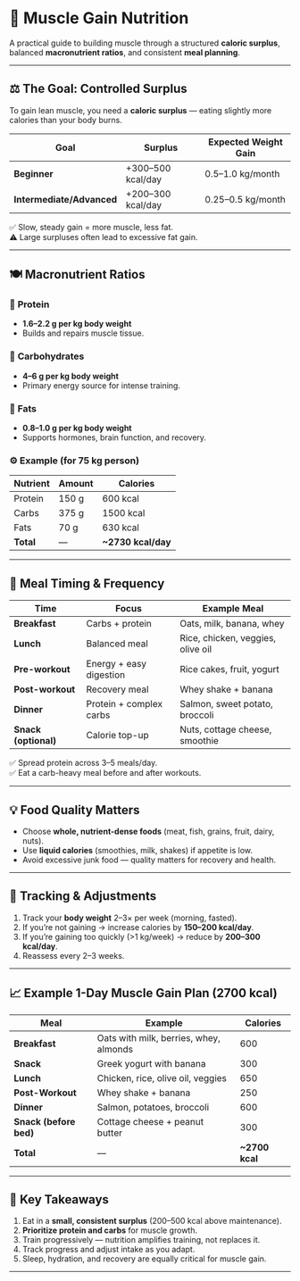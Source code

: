 # 💪 Muscle Gain Nutrition

A practical guide to building muscle through a structured **caloric surplus**, balanced **macronutrient ratios**, and consistent **meal planning**.

---

## ⚖️ The Goal: Controlled Surplus

To gain lean muscle, you need a **caloric surplus** — eating slightly more calories than your body burns.

| Goal | Surplus | Expected Weight Gain |
|------|----------|----------------------|
| **Beginner** | +300–500 kcal/day | 0.5–1.0 kg/month |
| **Intermediate/Advanced** | +200–300 kcal/day | 0.25–0.5 kg/month |

✅ Slow, steady gain = more muscle, less fat.  
⚠️ Large surpluses often lead to excessive fat gain.

---

## 🍽️ Macronutrient Ratios

### 🥩 **Protein**
- **1.6–2.2 g per kg body weight**
- Builds and repairs muscle tissue.

### 🍚 **Carbohydrates**
- **4–6 g per kg body weight**
- Primary energy source for intense training.

### 🥑 **Fats**
- **0.8–1.0 g per kg body weight**
- Supports hormones, brain function, and recovery.

### ⚙️ Example (for 75 kg person)
| Nutrient | Amount | Calories |
|-----------|---------|-----------|
| Protein | 150 g | 600 kcal |
| Carbs | 375 g | 1500 kcal |
| Fats | 70 g | 630 kcal |
| **Total** | — | **~2730 kcal/day** |

---

## 🔄 Meal Timing & Frequency

| Time | Focus | Example Meal |
|------|--------|---------------|
| **Breakfast** | Carbs + protein | Oats, milk, banana, whey |
| **Lunch** | Balanced meal | Rice, chicken, veggies, olive oil |
| **Pre-workout** | Energy + easy digestion | Rice cakes, fruit, yogurt |
| **Post-workout** | Recovery meal | Whey shake + banana |
| **Dinner** | Protein + complex carbs | Salmon, sweet potato, broccoli |
| **Snack (optional)** | Calorie top-up | Nuts, cottage cheese, smoothie |

✅ Spread protein across 3–5 meals/day.  
✅ Eat a carb-heavy meal before and after workouts.

---

## 💡 Food Quality Matters

- Choose **whole, nutrient-dense foods** (meat, fish, grains, fruit, dairy, nuts).  
- Use **liquid calories** (smoothies, milk, shakes) if appetite is low.  
- Avoid excessive junk food — quality matters for recovery and health.

---

## 🧪 Tracking & Adjustments

1. Track your **body weight** 2–3× per week (morning, fasted).  
2. If you’re not gaining → increase calories by **150–200 kcal/day**.  
3. If you’re gaining too quickly (>1 kg/week) → reduce by **200–300 kcal/day**.  
4. Reassess every 2–3 weeks.

---

## 📈 Example 1-Day Muscle Gain Plan (2700 kcal)

| Meal | Example | Calories |
|------|----------|-----------|
| **Breakfast** | Oats with milk, berries, whey, almonds | 600 |
| **Snack** | Greek yogurt with banana | 300 |
| **Lunch** | Chicken, rice, olive oil, veggies | 650 |
| **Post-Workout** | Whey shake + banana | 250 |
| **Dinner** | Salmon, potatoes, broccoli | 600 |
| **Snack (before bed)** | Cottage cheese + peanut butter | 300 |
| **Total** | — | **~2700 kcal** |

---

## 🧠 Key Takeaways

1. Eat in a **small, consistent surplus** (200–500 kcal above maintenance).  
2. **Prioritize protein and carbs** for muscle growth.  
3. Train progressively — nutrition amplifies training, not replaces it.  
4. Track progress and adjust intake as you adapt.  
5. Sleep, hydration, and recovery are equally critical for muscle gain.

---


